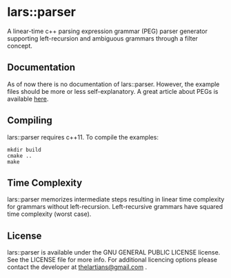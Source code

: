 lars::parser
============

A linear-time c++ parsing expression grammar (PEG) parser generator supporting left-recursion and ambiguous grammars through a filter concept.

Documentation
-------------
As of now there is no documentation of lars::parser. However, the example files should be more or less self-explanatory. A great article about PEGs is available [here](http://en.wikipedia.org/wiki/Parsing_expression_grammar).


Compiling
---------
lars::parser requires c++11. To compile the examples: 

```
mkdir build
cmake ..
make
```

Time Complexity
---------------
lars::parser memorizes intermediate steps resulting in linear time complexity for grammars without left-recursion. Left-recursive grammars have squared time complexity (worst case).

License
-------
lars::parser is available under the GNU GENERAL PUBLIC LICENSE license. See the LICENSE file for more info.
For additional licencing options please contact the developer at thelartians@gmail.com .
